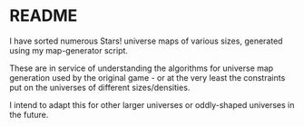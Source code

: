 # README #

I have sorted numerous Stars! universe maps of various sizes, generated using
my map-generator script.

These are in service of understanding the algorithms for universe map
generation used by the original game - or at the very least the constraints put
on the universes of different sizes/densities.

I intend to adapt this for other larger universes or oddly-shaped universes in
the future.
